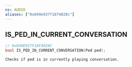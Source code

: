 ```yaml
---
ns: AUDIO
aliases: ["0x049e937f18f4020c"]
---
```

## IS_PED_IN_CURRENT_CONVERSATION

```c
// 0x049E937F18F4020C
bool IS_PED_IN_CURRENT_CONVERSATION(Ped ped);
```

```
Checks if ped is in currently playing conversation.
```
